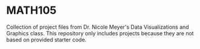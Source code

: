 # MATH105
Collection of project files from Dr. Nicole Meyer's Data Visualizations and Graphics class. This repository only includes projects because they are not based on provided starter code.
